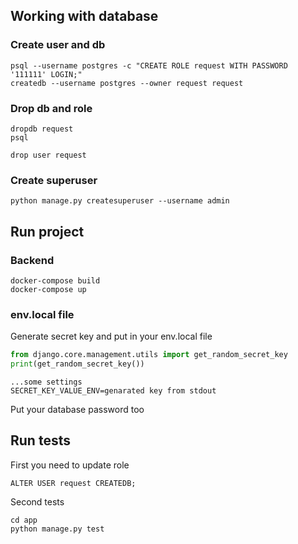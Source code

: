 ## Working with database
### Create user and db
```commandline
psql --username postgres -c "CREATE ROLE request WITH PASSWORD '111111' LOGIN;"
createdb --username postgres --owner request request
```
### Drop db and role
```commandline
dropdb request
psql
```
```postgresql
drop user request
```
### Create superuser
```commandline
python manage.py createsuperuser --username admin
```
## Run project
### Backend
```commandline
docker-compose build
docker-compose up
```

### env.local file
Generate secret key and put in your env.local file
```python
from django.core.management.utils import get_random_secret_key
print(get_random_secret_key())
```
```env.local
...some settings
SECRET_KEY_VALUE_ENV=genarated key from stdout
```
Put your database password too

## Run tests
First you need to update role
```postgresql
ALTER USER request CREATEDB;
```
Second tests
```commandline
cd app
python manage.py test
```